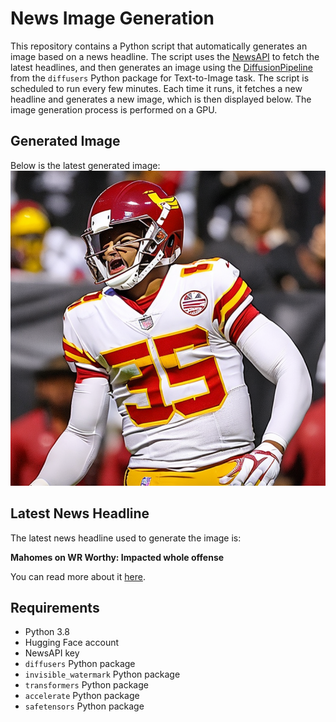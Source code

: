 # News Image Generation
This repository contains a Python script that automatically generates an image based on a news headline. The script uses the [NewsAPI](https://newsapi.org/) to fetch the latest headlines, and then generates an image using the [DiffusionPipeline](https://github.com/huggingface/diffusers) from the `diffusers` Python package for Text-to-Image task.
The script is scheduled to run every few minutes. Each time it runs, it fetches a new headline and generates a new image, which is then displayed below. The image generation process is performed on a GPU.

## Generated Image
Below is the latest generated image:
![Generated Image](image.png)

## Latest News Headline
The latest news headline used to generate the image is:

**Mahomes on WR Worthy: Impacted whole offense**

You can read more about it [here](https://news.google.com/rss/articles/CBMipwFBVV95cUxPUnhzWk9MSkU5cjN0NTI4VEF6Y18xMHZmMHBRX1lDMkhoWXhyXzdQcjhXWlhyRk1HSXhQSVdFVWw4Vkk2dXBWSEo3UV9HVF9uQS1jOWJKcXpfbjU2WFRnLURTdHlGdEgtSF8xTWZvTXVaR1h1WnFvdlNRQjkzUklCYVYwTGRwRWRhZzFvVjlxb2hYVHQ4N0N2T0hKWFVoT3NoM3RQMzFldw?oc=5).

## Requirements
- Python 3.8
- Hugging Face account
- NewsAPI key
- `diffusers` Python package
- `invisible_watermark` Python package
- `transformers` Python package
- `accelerate` Python package
- `safetensors` Python package
